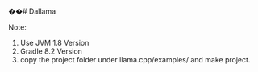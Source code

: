 ��#   D a l l a m a 


Note:  
1. Use JVM 1.8 Version
2. Gradle 8.2 Version
3. copy the project folder under llama.cpp/examples/  and make project.  
 
